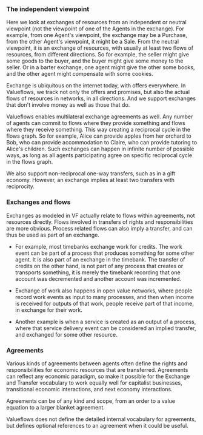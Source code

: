 ### The independent viewpoint

Here we look at exchanges of resources from an independent or neutral viewpoint (not the viewpoint of one of the Agents in the exchange). For example, from one Agent's viewpoint, the exchange may be a Purchase, from the other Agent's viewpoint, it might be a Sale. From the neutral viewpoint, it is an exchange of resources, with usually at least two flows of resources, from different directions. So for example, the seller might give some goods to the buyer, and the buyer might give some money to the seller. Or in a barter exchange, one agent might give the other some books, and the other agent might compensate with some cookies.

Exchange is ubiquitous on the internet today, with offers everywhere. In Valueflows, we track not only the offers and promises, but also the actual flows of resources in networks, in all directions. And we support exchanges that don't involve money as well as those that do.

Valueflows enables multilateral exchange agreements as well. Any number of agents can commit to flows where they provide something and flows where they receive something. This way creating a reciprocal cycle in the flows graph. So for example, Alice can provide apples from her orchard to Bob, who can provide accommodation to Claire, who can provide tutoring to Alice's children. Such exchanges can happen in infinite number of possible ways, as long as all agents participating agree on specific reciprocal cycle in the flows graph.

We also support non-reciprocal one-way transfers, such as in a gift economy.  However, an exchange implies at least two transfers with reciprocity.


### Exchanges and flows

Exchanges as modeled in VF actually relate to flows within agreements, not resources directly.  Flows involved in transfers of rights and responsibilities are more obvious.  Process related flows can also imply a transfer, and can thus be used as part of an exchange.

* For example, most timebanks exchange work for credits.  The work event can be part of a process that produces something for some other agent.  It is also part of an exchange in the timebank.  The transfer of credits on the other hand, is not part of any process that creates or transports something, it is merely the timebank recording that one account was decremented and another account was incremented.

* Exchange of work also happens in open value networks, where people record work events as input to many processes, and then when income is received for outputs of that work, people receive part of that income, in exchange for their work.

* Another example is when a service is created as an output of a process, where that service delivery event can be considered an implied transfer, and exchanged for some other resource.

### Agreements

Various kinds of agreements between agents often define the rights and responsibilities for economic resources that are transferred. Agreements can reflect any economic paradigm, so make it possible for the Exchange and Transfer vocabulary to work equally well for capitalist businesses, transitional economic interactions, and next economy interactions.

Agreements can be of any kind and scope, from an order to a value equation to a larger blanket agreement.

Valueflows does not define the detailed internal vocabulary for agreements, but defines optional references to an agreement when it could be useful.


